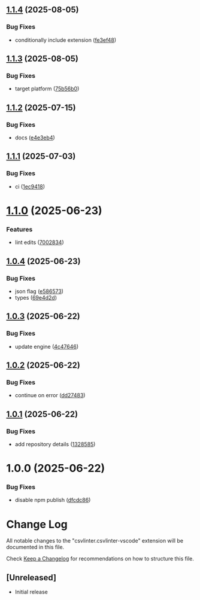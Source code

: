 ## [1.1.4](https://github.com/csvlinter/vscode-extension/compare/v1.1.3...v1.1.4) (2025-08-05)


### Bug Fixes

* conditionally include extension ([fe3ef48](https://github.com/csvlinter/vscode-extension/commit/fe3ef488d2a5045d3c8e07521c1c818771176475))

## [1.1.3](https://github.com/csvlinter/vscode-extension/compare/v1.1.2...v1.1.3) (2025-08-05)


### Bug Fixes

* target platform ([75b56b0](https://github.com/csvlinter/vscode-extension/commit/75b56b03cedb3221b6adeea226418a6ac297f79a))

## [1.1.2](https://github.com/csvlinter/vscode-extension/compare/v1.1.1...v1.1.2) (2025-07-15)


### Bug Fixes

* docs ([e4e3eb4](https://github.com/csvlinter/vscode-extension/commit/e4e3eb48fc900c08bae6b15fb8458994da8f6e5e))

## [1.1.1](https://github.com/csvlinter/vscode-extension/compare/v1.1.0...v1.1.1) (2025-07-03)


### Bug Fixes

* ci ([1ec9418](https://github.com/csvlinter/vscode-extension/commit/1ec94180f1471e6ac9be53112952358a5ffd2930))

# [1.1.0](https://github.com/csvlinter/vscode-extension/compare/v1.0.4...v1.1.0) (2025-06-23)


### Features

* lint edits ([7002834](https://github.com/csvlinter/vscode-extension/commit/7002834c29913252bce07c204ef3cbcb1b4d41b4))

## [1.0.4](https://github.com/csvlinter/vscode-extension/compare/v1.0.3...v1.0.4) (2025-06-23)


### Bug Fixes

* json flag ([e586573](https://github.com/csvlinter/vscode-extension/commit/e586573fab313da261c1b25a2b386aeba7ebabe5))
* types ([69e4d2d](https://github.com/csvlinter/vscode-extension/commit/69e4d2dfb1e0d7c1e2fa466d3b6417c9908c4a12))

## [1.0.3](https://github.com/csvlinter/vscode-extension/compare/v1.0.2...v1.0.3) (2025-06-22)


### Bug Fixes

* update engine ([4c47646](https://github.com/csvlinter/vscode-extension/commit/4c47646c322fe02236e2569fcb5044eed8796182))

## [1.0.2](https://github.com/csvlinter/vscode-extension/compare/v1.0.1...v1.0.2) (2025-06-22)


### Bug Fixes

* continue on error ([dd27483](https://github.com/csvlinter/vscode-extension/commit/dd27483e381fac9ae66abbbb5f46ac54e628e01d))

## [1.0.1](https://github.com/csvlinter/vscode-extension/compare/v1.0.0...v1.0.1) (2025-06-22)


### Bug Fixes

* add repository details ([1328585](https://github.com/csvlinter/vscode-extension/commit/1328585ac63a97ddd913eb2c0184b1a20db88bc1))

# 1.0.0 (2025-06-22)


### Bug Fixes

* disable npm publish ([dfcdc86](https://github.com/csvlinter/vscode-extension/commit/dfcdc86c0143db35575332cb1d9445d064d9c508))

# Change Log

All notable changes to the "csvlinter.csvlinter-vscode" extension will be documented in this file.

Check [Keep a Changelog](http://keepachangelog.com/) for recommendations on how to structure this file.

## [Unreleased]

- Initial release
